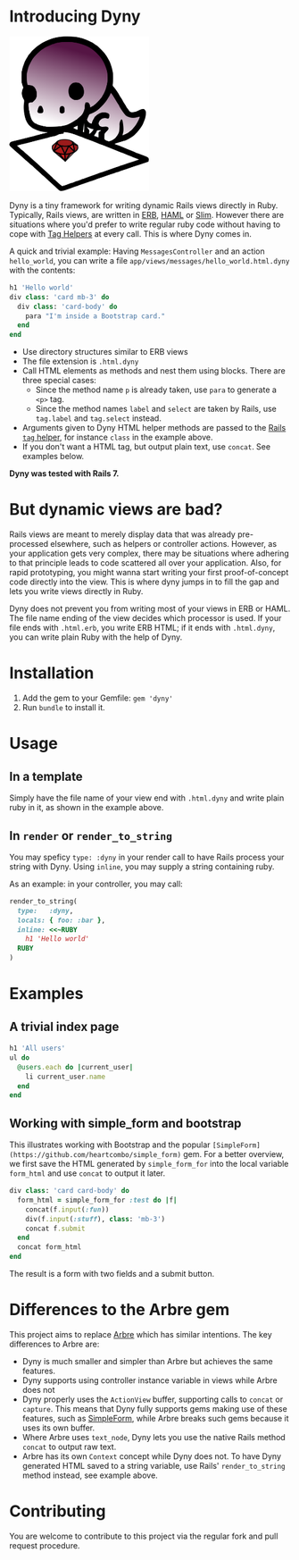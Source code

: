 # Introducing Dyny

<img src="logo.svg" width=250 alt="Dyny logo"/>

Dyny is a tiny framework for writing dynamic Rails views directly in Ruby.
Typically, Rails views, are written in
[ERB](https://guides.rubyonrails.org/layouts_and_rendering.html),
[HAML](https://haml.info/) or [Slim](https://github.com/slim-template/slim).
However there are situations where you'd prefer to write regular ruby code
without having to cope with [Tag
Helpers](https://api.rubyonrails.org/classes/ActionView/Helpers/TagHelper.html)
at every call. This is where Dyny comes in.

A quick and trivial example: Having `MessagesController` and an action
`hello_world`, you can write a file `app/views/messages/hello_world.html.dyny`
with the contents:

```ruby
h1 'Hello world'
div class: 'card mb-3' do
  div class: 'card-body' do
    para "I'm inside a Bootstrap card."
  end
end
```

- Use directory structures similar to ERB views
- The file extension is `.html.dyny`
- Call HTML elements as methods and nest them using blocks. There are three special cases:
  - Since the method name `p` is already taken, use `para` to generate a `<p>` tag.
  - Since the method names `label` and `select` are taken by Rails, use
    `tag.label` and `tag.select` instead.
- Arguments given to Dyny HTML helper methods are passed to the [Rails `tag`
  helper](https://api.rubyonrails.org/classes/ActionView/Helpers/TagHelper.html#method-i-tag),
  for instance `class` in the example above.
- If you don't want a HTML tag, but output plain text, use `concat`. See examples below.

**Dyny was tested with Rails 7.**

# But dynamic views are bad?

Rails views are meant to merely display data that was already pre-processed
elsewhere, such as helpers or controller actions. However, as your application
gets very complex, there may be situations where adhering to that principle
leads to code scattered all over your application. Also, for rapid prototyping,
you might wanna start writing your first proof-of-concept code directly into the
view. This is where dyny jumps in to fill the gap and lets you write views
directly in Ruby.

Dyny does not prevent you from writing most of your views in ERB or HAML. The
file name ending of the view decides which processor is used. If your file ends
with `.html.erb`, you write ERB HTML; if it ends with `.html.dyny`, you can
write plain Ruby with the help of Dyny.

# Installation

1. Add the gem to your Gemfile: `gem 'dyny'`
2. Run `bundle` to install it.

# Usage

## In a template

Simply have the file name of your view end with `.html.dyny` and write plain
ruby in it, as shown in the example above.

## In `render` or `render_to_string`

You may speficy `type: :dyny` in your render call to have Rails process your string with Dyny. Using `inline`, you may supply a string containing ruby.

As an example: in your controller, you may call:

```ruby
render_to_string(
  type:   :dyny,
  locals: { foo: :bar },
  inline: <<~RUBY
    h1 'Hello world'
  RUBY
)
```

# Examples

## A trivial index page

```ruby
h1 'All users'
ul do
  @users.each do |current_user|
    li current_user.name
  end
end
```

## Working with simple_form and bootstrap

This illustrates working with Bootstrap and the popular
`[SimpleForm](https://github.com/heartcombo/simple_form)` gem. For a better
overview, we first save the HTML generated by `simple_form_for` into the local
variable `form_html` and use `concat` to output it later.

```ruby
div class: 'card card-body' do
  form_html = simple_form_for :test do |f|
    concat(f.input(:fun))
    div(f.input(:stuff), class: 'mb-3')
    concat f.submit
  end
  concat form_html
end
```

The result is a form with two fields and a submit button.

# Differences to the Arbre gem

This project aims to replace [Arbre](https://github.com/activeadmin/arbre) which
has similar intentions. The key differences to Arbre are:

- Dyny is much smaller and simpler than Arbre but achieves the same features.
- Dyny supports using controller instance variable in views while Arbre does not
- Dyny properly uses the `ActionView` buffer, supporting calls to `concat` or
  `capture`. This means that Dyny fully supports gems making use of these
  features, such as [SimpleForm](https://github.com/heartcombo/simple_form),
  while Arbre breaks such gems because it uses its own buffer.
- Where Arbre uses `text_node`, Dyny lets you use the native Rails method
  `concat` to output raw text.
- Arbre has its own `Context` concept while Dyny does not. To have Dyny
  generated HTML saved to a string variable, use Rails' `render_to_string`
  method instead, see example above.

# Contributing

You are welcome to contribute to this project via the regular fork and pull
request procedure.